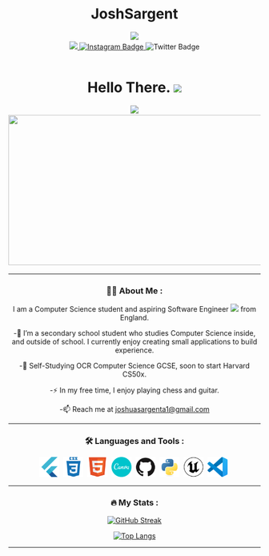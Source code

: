 <div align="center">
  <h1>JoshSargent</h1>
<div align="center">
  <img src="https://media.giphy.com/media/CuuSHzuc0O166MRfjt/giphy.gif" width="100">
</div>
<div align="center" id="badges">
  <a href="https://www.facebook.com/joshua.sargent.754">
    <img src="https://img.shields.io/badge/Facebook-1877F2?style=for-the-badge&logo=facebook&logoColor=white">
  </a>
  <a href="https://www.instagram.com/joshsargentdev">
    <img src="https://img.shields.io/badge/Instagram-E4405F?style=for-the-badge&logo=instagram&logoColor=white" alt="Instagram Badge">
  </a>
  <img src="https://img.shields.io/badge/Twitter-blue?style=for-the-badge&logo=twitter&logoColor=white" alt="Twitter Badge">
</div>
<div align="center">
  <img src="https://komarev.com/ghpvc/?username=joshsargent&style=flat-square&color=blue" alt="">
</div>
<h1>
  Hello There.
  <img src="https://media.giphy.com/media/hvRJCLFzcasrR4ia7z/giphy.gif" width="30px"/>
</h1>
</div>
<div align="center">
  <img src="<div align="center">
  <img src="https://media.giphy.com/media/1n92hYPiFQ0efcCtrF/giphy.gif" width="600" height="300"/>

<hr>

### :man_technologist: About Me :
I am a Computer Science student and aspiring Software Engineer <img src="https://media.giphy.com/media/WUlplcMpOCEmTGBtBW/giphy.gif" width="30"> from England.

 -:telescope: I’m a secondary school student who studies Computer Science inside, and outside of school. I currently enjoy creating small applications to build experience.
  

 -:seedling: Self-Studying OCR Computer Science GCSE, soon to start Harvard CS50x.

 


 
 -:zap: In my free time, I enjoy playing chess and guitar.
 

 
 -:mailbox: Reach me at joshuasargenta1@gmail.com
<hr>

### 🛠️ Languages and Tools :

<div>
  <img src="https://github.com/devicons/devicon/blob/master/icons/flutter/flutter-original.svg" title="Flutter" alt="Flutter" width="40" height="40"/>&nbsp;
  <img src="https://github.com/devicons/devicon/blob/master/icons/css3/css3-plain-wordmark.svg"  title="CSS3" alt="CSS" width="40" height="40"/>&nbsp;
  <img src="https://github.com/devicons/devicon/blob/master/icons/html5/html5-original.svg" title="HTML5" alt="HTML" width="40" height="40"/>&nbsp;
  <img src="https://github.com/devicons/devicon/blob/master/icons/canva/canva-original.svg" title="Canva" alt="Canva" width="40" height="40"/>&nbsp;
  <img src="https://github.com/devicons/devicon/blob/master/icons/github/github-original.svg" width="40" height="40"/>&nbsp;
  <img src="https://github.com/devicons/devicon/blob/master/icons/python/python-original.svg" width="40" height="40"/>&nbsp;
  <img src="https://github.com/devicons/devicon/blob/master/icons/unrealengine/unrealengine-original.svg" width="40" height="40"/>&nbsp;
  <img src="https://github.com/devicons/devicon/blob/master/icons/vscode/vscode-original.svg" width="40" height="40"/>&nbsp;
 </div>
<div>

<hr>

### :fire: My Stats :
[![GitHub Streak](http://github-readme-streak-stats.herokuapp.com?user=joshsargent&theme=dark&background=000000)](https://git.io/streak-stats)

[![Top Langs](https://github-readme-stats.vercel.app/api/top-langs/?username=your-github-username&layout=compact&theme=vision-friendly-dark)](https://github.com/anuraghazra/github-readme-stats)
</div>
<hr>


</div>
